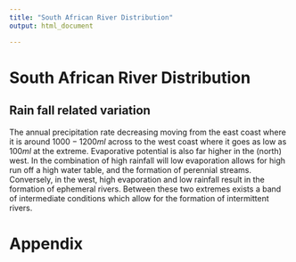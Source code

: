 ```yaml
---
title: "South African River Distribution"
output: html_document

---
```


# South African River Distribution

## Rain fall related variation
The annual precipitation rate decreasing moving from the east coast where it is around $1000-1200ml$ across to the west  coast where it goes as low as $100ml$ at the extreme. Evaporative potential is also far higher in the (north) west. In the combination of high rainfall will low evaporation allows for high run off a high water table, and the formation of perennial streams. Conversely, in the west, high evaporation and low rainfall result in  the formation of ephemeral rivers. Between these two extremes exists a band of intermediate conditions which allow for the formation of intermittent rivers. 

# Appendix

